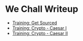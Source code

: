 We Chall Writeup
===
- [Training: Get Sourced](https://github.com/CTFPractice/CTF/blob/master/We%20Chall/Get%20Sourced.md)
- [Training: Crypto - Caesar I](https://github.com/CTFPractice/CTF/blob/master/We%20Chall/Crypto%20-%20Caesar%20I.md)
- [Training: Crypto - Caesar II](https://github.com/CTFPractice/CTF/blob/master/We%20Chall/Crypto%20-%20Caesar%20II.md)